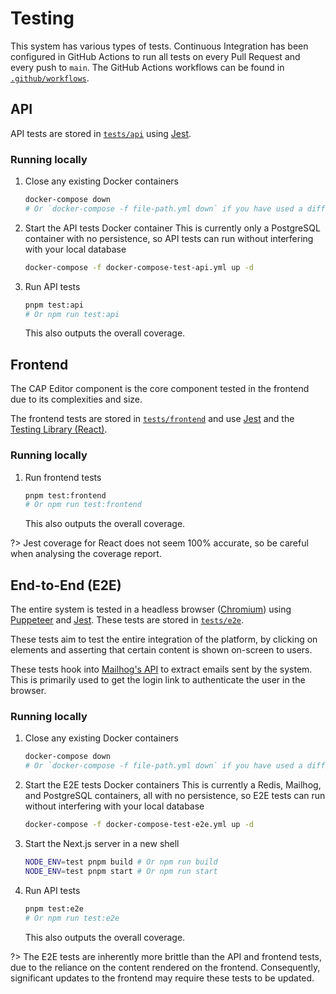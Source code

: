 # Testing

This system has various types of tests. Continuous Integration has been configured in GitHub Actions to run all tests on every Pull Request and every push to `main`. The GitHub Actions workflows can be found in [`.github/workflows`](https://github.com/shu8/cap-editor/tree/main/.github/workflows).

## API

API tests are stored in [`tests/api`](https://github.com/shu8/cap-editor/tree/main/tests/api) using [Jest](https://jestjs.io/).

### Running locally

1. Close any existing Docker containers

   ```bash
   docker-compose down
   # Or `docker-compose -f file-path.yml down` if you have used a different file
   ```

2. Start the API tests Docker container
   This is currently only a PostgreSQL container with no persistence, so API tests can run without interfering with your local database

   ```bash
   docker-compose -f docker-compose-test-api.yml up -d
   ```

3. Run API tests

   ```bash
   pnpm test:api
   # Or npm run test:api
   ```

   This also outputs the overall coverage.

## Frontend

The CAP Editor component is the core component tested in the frontend due to its complexities and size.

The frontend tests are stored in [`tests/frontend`](https://github.com/shu8/cap-editor/tree/main/tests/frontend) and use [Jest](https://jestjs.io/) and the [Testing Library (React)](https://testing-library.com/).

### Running locally

1. Run frontend tests

   ```bash
   pnpm test:frontend
   # Or npm run test:frontend
   ```

   This also outputs the overall coverage.

?> Jest coverage for React does not seem 100% accurate, so be careful when analysing the coverage report.

## End-to-End (E2E)

The entire system is tested in a headless browser ([Chromium](https://www.chromium.org/chromium-projects/)) using [Puppeteer](https://pptr.dev/) and [Jest](https://jestjs.io/). These tests are stored in [`tests/e2e`](https://github.com/shu8/cap-editor/tree/main/tests/frontend).

These tests aim to test the entire integration of the platform, by clicking on elements and asserting that certain content is shown on-screen to users.

These tests hook into [Mailhog's API](https://github.com/mailhog/MailHog) to extract emails sent by the system. This is primarily used to get the login link to authenticate the user in the browser.

### Running locally

1. Close any existing Docker containers

   ```bash
   docker-compose down
   # Or `docker-compose -f file-path.yml down` if you have used a different file
   ```

2. Start the E2E tests Docker containers
   This is currently a Redis, Mailhog, and PostgreSQL containers, all with no persistence, so E2E tests can run without interfering with your local database

   ```bash
   docker-compose -f docker-compose-test-e2e.yml up -d
   ```

3. Start the Next.js server in a new shell

   ```bash
   NODE_ENV=test pnpm build # Or npm run build
   NODE_ENV=test pnpm start # Or npm run start
   ```

4. Run API tests

   ```bash
   pnpm test:e2e
   # Or npm run test:e2e
   ```

   This also outputs the overall coverage.

?> The E2E tests are inherently more brittle than the API and frontend tests, due to the reliance on the content rendered on the frontend. Consequently, significant updates to the frontend may require these tests to be updated.
